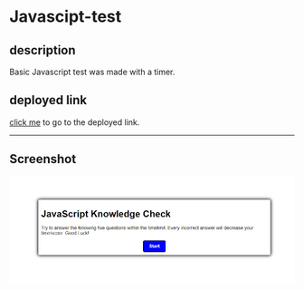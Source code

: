 # Javascipt-test

## description

Basic Javascript test was made with a timer.

## deployed link
[click me](https://tuminski.github.io/Javascipt-test/) to go to the deployed link.

- - - -

## Screenshot

![screenshot](assets/Capture.PNG)
